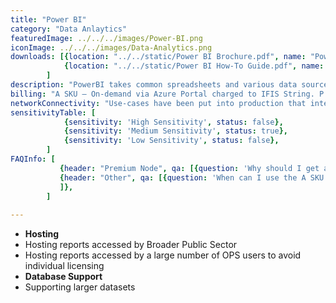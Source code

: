 ```yaml
---
title: "Power BI"
category: "Data Anlaytics"
featuredImage: ../../../images/Power-BI.png
iconImage: ../../../images/Data-Analytics.png
downloads: [{location: "../../static/Power BI Brochure.pdf", name: "Power BI Brochure"},
            {location: "../../static/Power BI How-To Guide.pdf", name: "Power BI How-To Guide"},
        ]
description: "PowerBI takes common spreadsheets and various data sources and transforms them into intuitive visualizations using an array of built-in tools."
billing: "A SKU – On-demand via Azure Portal charged to IFIS String. P SKU – Annual commit paid to ITS procurement"
networkConnectivity: "Use-cases have been put into production that integrate with Azure IaaS, Azure PaaS, Microsoft SaaS (SharePoint and Dynamics), GDC/KDC hosted databases"
sensitivityTable: [
            {sensitivity: 'High Sensitivity', status: false},
            {sensitivity: 'Medium Sensitivity', status: true},
            {sensitivity: 'Low Sensitivity', status: false},
        ]
FAQInfo: [
           {header: "Premium Node", qa: [{question: 'Why should I get a Premium node', answer: 'Avoids having to assign individual pro licenses for people to access reports which becomes cumbersome to manage at scale. Only feasible method to share reports externally (with BPS and trusted vendors) that do not already have Pro licenses. Your reports are hosted in your own reserved capacity as opposed to the multi-tenancy capacity included with Pro licenses. Data storage limits are higher.'}, {question: 'Can I share a Premium node?', answer: 'Please contact ITSM Data Analytics Practice for more information'}, {question: 'Can I turn off the Premium Node to save costs?', answer: 'A SKU yes, P SKU no'}]},
           {header: "Other", qa: [{question: 'When can I use the A SKU', answer: 'Only when your report is being embedded into a custom webpage. Consider there may be other costs associated with this to secure the webpage and make it available.'}, {question: 'Can Power BI work with Azure AD B2C', answer: 'Currently natively unavailable. You can embed a report into a webpage that can be integrated with Azure AD B2C but consider the expertise needed for this before deciding to move ahead with this option (developer required).'}, {question: 'Can we modify certain tenant settings?', answer: '	These are reviewed on a per-use case basis. The modifications here affect the supportability of Power BI for the entire OPS.'}, {question: 'Can I connect Power BI to my data source in GDC/KDC?', answer: 'Yes, but there are multiple considerations'}, {question: 'Yes, but there are multiple considerations', answer: 'As of Aug 2020, this cannot be done. The type of ExpressRoute connectivity the OPS has procured only allows connectivity to Azure IaaS. All connectivity to PowerBi.com directly from GDC/KDC would be over the internet.'}, {question: 'What authentication method does Power BI natively support', answer: 'PowerBi.com supports Azure AD authentication. OPS Ontario.ca identities work out of the box. Onboarding broader public sector or trusted vendor identities can be done via Azure AD B2B.'}, {question: 'How do I obtain a Power BI Pro license', answer: 'Look for Microsoft Common Services in SODO. The Free license allows access to PowerBi.com as an individual. The Pro license allows you to share your live reports/dashboard with others.'}
           ]},
        ]
 
---
```

<!-- Use Cases -->
- **Hosting**
- Hosting reports accessed by Broader Public Sector
- Hosting reports accessed by a large number of OPS users to avoid individual licensing
- **Database Support**
- Supporting larger datasets

